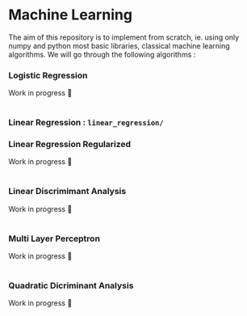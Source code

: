 # Machine Learning 

The aim of this repository is to implement from scratch, ie. using only numpy and python most basic libraries, classical machine learning algorithms.
We will go through the following algorithms : 

### Logistic Regression

Work in progress 🚧 </br></br>

### Linear Regression : `linear_regression/`

### Linear Regression Regularized

Work in progress 🚧 </br></br>

### Linear Discrimimant Analysis

Work in progress 🚧 </br></br>

### Multi Layer Perceptron

Work in progress 🚧 </br></br>

### Quadratic Dicriminant Analysis

Work in progress 🚧 </br></br>

